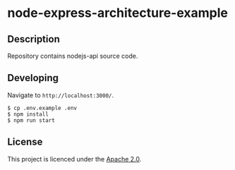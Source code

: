 # node-express-architecture-example


## Description

Repository contains nodejs-api source code.

## Developing

Navigate to `http://localhost:3000/`.

```
$ cp .env.example .env
$ npm install
$ npm run start
```

## License

This project is licenced under the [Apache 2.0](LICENSE).
